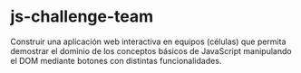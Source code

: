 # js-challenge-team
Construir una aplicación web interactiva en equipos (células) que permita demostrar el dominio de los conceptos básicos de JavaScript manipulando el DOM mediante botones con distintas funcionalidades.
